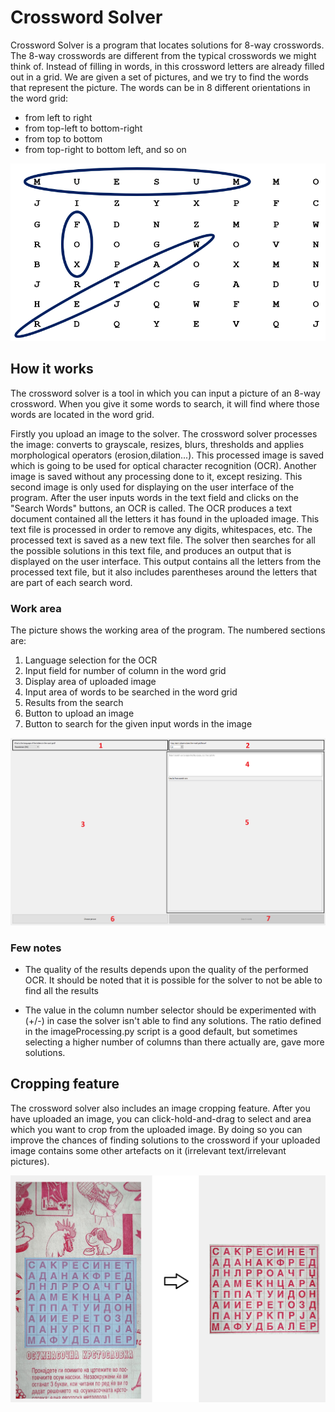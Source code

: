 # Crossword Solver

Crossword Solver is a program that locates solutions for 8-way crosswords.
The 8-way crosswords are different from the typical crosswords we might think of.
Instead of filling in words, in this crossword letters are already filled out in a grid.
We are given a set of pictures, and we try to find the words that represent the picture.
The words can be in 8 different orientations in the word grid:
- from left to right
- from top-left to bottom-right
- from top to bottom
- from top-right to bottom left, and so on

![Example image of an eight way crossword](./images_for_readme/example-8-way-crossword.png)

## How it works
The crossword solver is a tool in which you can input a picture of an 8-way crossword. When
you give it some words to search, it will find where those words are located in the word grid.

Firstly you upload an image to the solver. The crossword solver processes the image: converts to grayscale, resizes, blurs,
thresholds and applies morphological operators (erosion,dilation...). This processed image is saved which is going to be used for optical character recognition (OCR).
Another image is saved without any processing done to it, except resizing. This second image is only used for displaying on the user interface of the program.
After the user inputs words in the text field and clicks on the "Search Words" buttons, an OCR is called. The OCR 
produces a text document contained all the letters it has found in the uploaded image. This text file is processed
in order to remove any digits, whitespaces, etc. The processed text is saved as a new text file. The solver then 
searches for all the possible solutions in this text file, and produces an output that is displayed on the user interface.
This output contains all the letters from the processed text file, but it also includes parentheses around the letters
that are part of each search word.


### Work area
The picture shows the working area of the program. The numbered sections are:
1. Language selection for the OCR
2. Input field for number of column in the word grid
3. Display area of uploaded image
4. Input area of words to be searched in the word grid
5. Results from the search
6. Button to upload an image
7. Button to search for the given input words in the image

![Work area of the program](./images_for_readme/work-area.png)


### Few notes
- The quality of the results depends upon the quality of the performed OCR. It should be noted that it is possible for the solver
to not be able to find all the results
  
- The value in the column number selector should be experimented with (+/-) in case the solver isn't able to find any solutions.
  The ratio defined in the imageProcessing.py script is a good default, but sometimes selecting a higher number of 
  columns than there actually are, gave more solutions.
  

## Cropping feature
The crossword solver also includes an image cropping feature. After you have uploaded an image, you can click-hold-and-drag to select
and area which you want to crop from the uploaded image. By doing so you can improve the chances of finding solutions to the crossword if your uploaded
image contains some other artefacts on it (irrelevant text/irrelevant pictures).

![Example of cropping feature](./images_for_readme/cropping-feature.png)